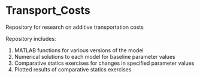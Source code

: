 # Transport_Costs
Repository for research on additive transportation costs

Repository includes:
1) MATLAB functions for various versions of the model
2) Numerical solutions to each model for baseline parameter values
3) Comparative statics exercises for changes in specified parameter values
4) Plotted results of comparative statics exercises
